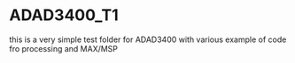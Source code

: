 # ADAD3400_T1
this is a very simple test folder for ADAD3400 with various example of code fro processing and MAX/MSP

